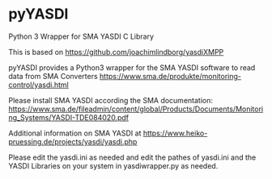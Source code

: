 # pyYASDI
Python 3 Wrapper for SMA YASDI C Library

This is based on https://github.com/joachimlindborg/yasdiXMPP

pyYASDI provides a Python3 wrapper for the SMA YASDI software to read data from SMA Converters https://www.sma.de/produkte/monitoring-control/yasdi.html

Please install SMA YASDI according the SMA documentation: https://www.sma.de/fileadmin/content/global/Products/Documents/Monitoring_Systems/YASDI-TDE084020.pdf

Additional information on SMA YASDI at https://www.heiko-pruessing.de/projects/yasdi/yasdi.php

Please edit the yasdi.ini as needed and edit the pathes  of yasdi.ini and the YASDI Libraries on your system in yasdiwrapper.py as needed.


